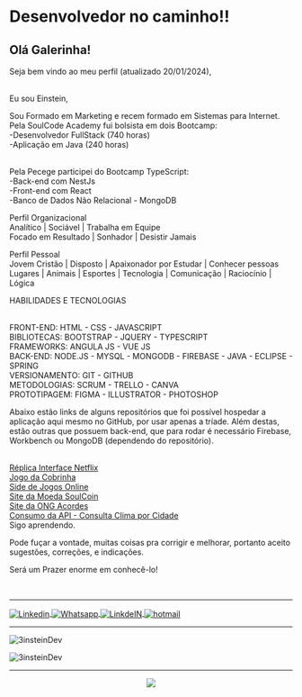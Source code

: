 # Desenvolvedor no caminho!!


## Olá Galerinha!

Seja bem vindo ao meu perfil (atualizado 20/01/2024), 

<br> Eu sou Einstein,

Sou Formado em Marketing e recem formado em Sistemas para Internet.
<br>Pela SoulCode Academy fui bolsista em dois Bootcamp:
<br>-Desenvolvedor FullStack (740 horas)
<br>-Aplicação em Java (240 horas)

<br>Pela Pecege participei do Bootcamp TypeScript:
<br>-Back-end com NestJs
<br>-Front-end com React
<br>-Banco de Dados Não Relacional - MongoDB

Perfil Organizacional
<br>Analítico | Sociável | Trabalha em Equipe 
<br>Focado em Resultado | Sonhador | Desistir Jamais

Perfil Pessoal
<br>Jovem Cristão | Disposto | Apaixonador por Estudar | Conhecer pessoas 
<br>Lugares | Animais | Esportes | Tecnologia | Comunicação | Raciocínio | Lógica

HABILIDADES E TECNOLOGIAS

<br>FRONT-END:  HTML - CSS - JAVASCRIPT 
<br>BIBLIOTECAS:  BOOTSTRAP  - JQUERY - TYPESCRIPT
<br>FRAMEWORKS: ANGULA JS - VUE JS
<br>BACK-END: NODE.JS - MYSQL - MONGODB - FIREBASE - JAVA - ECLIPSE - SPRING
<br>VERSIONAMENTO: GIT - GITHUB
<br>METODOLOGIAS: SCRUM - TRELLO - CANVA 
<br>PROTOTIPAGEM: FIGMA - ILLUSTRATOR - PHOTOSHOP

Abaixo estão links de alguns repositórios que foi possível hospedar a aplicação aqui mesmo no GitHub, por usar apenas a tríade.
Além destas, estão outras que possuem back-end, que para rodar é necessário Firebase, Workbench ou MongoDB (dependendo do repositório).

<br> 
<a target="_blank" href="https://3insteindev.github.io/Netflix-Interface/">Réplica Interface Netflix</a>
<br> 
<a target="_blank" href="https://3insteindev.github.io/Jogo-da-Cobrinha/">Jogo da Cobrinha</a>
<br> 
<a target="_blank" href="https://3insteindev.github.io/SiteDeGames/">Side de Jogos Online</a>
<br> 
<a target="_blank" href="https://3insteindev.github.io/SoulCoin/">Site da Moeda SoulCoin</a>
<br> 
<a target="_blank" href="https://3insteindev.github.io/ONGAcordes/">Site da ONG Acordes</a>
<br> 
<a target="_blank" href="https://3insteindev.github.io/previsao-do-tempo/)">Consumo da API - Consulta Clima por Cidade</a>
<br>
Sigo aprendendo.

Pode fuçar a vontade, muitas coisas pra corrigir e melhorar, portanto aceito sugestões, correções, e indicações.



Será um Prazer enorme em conhecê-lo! 

<!-- <br> <hr> -->
<!-- ![til](./meump4.gif) -->



<br> <hr>
<a target="_blank" href="https://www.linkedin.com/in/einstein-h-soares">



<img align = "center" alt = "Linkedin" color = "white" src = "https://img.shields.io/badge/LinkedIn-0077B5?style=for-the-badge&logo=linkedin&logoColor=white" />

</a>
<a target="_blank" href="https://api.whatsapp.com/send?phone=5519983972249">
  <img align = "center" alt = "Whatsapp" color = "white" src = "https://img.shields.io/badge/WhatsApp-25D366?style=for-the-badge&logo=whatsapp&logoColor=white" />
   
<a target="_blank" href="https://github.com/3insteinDev/">
  <img align = "center" alt = "LinkdeIN" src = "https://img.shields.io/badge/GitHub-100000?style=for-the-badge&logo=github&logoColor=white" />
</a>  

<a target="_blank" href="mailto:einstein.dev@hotmail.com">
  <img align = "center" alt = "hotmail" src = "https://img.shields.io/badge/hotmail-D14836?style=for-the-badge&logo=gmail&logoColor=white" />
</a>
  <br> <hr>

  


<p> <img align = "center" src = "https://github-readme-stats.vercel.app/api/top-langs?username=3insteinDev&show_icons=true&locale=en&layout=compact" alt = "3insteinDev" /> </p>

<p> <img align = "center" src = "https://github-readme-stats.vercel.app/api?username=3insteinDev&show_icons=true&locale=en" alt = "3insteinDev" /> </p>

<hr>

<p align="center">
  <a href="https://github.com/3insteinDev">
    <img
      align="center"
      src="https://github-profile-trophy.vercel.app/?username=3insteinDev&theme=onedark&no-frame=true&row=1&&margin-w=20&no-bg=true"
    />
  </a>
</a>
</p>


